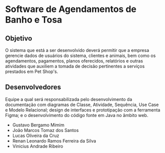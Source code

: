 ﻿# Software de Agendamentos de Banho e Tosa

## Objetivo

O sistema que está a ser desenvolvido deverá permitir que a empresa gerencie dados de usuários do sistema, clientes e animais, bem como os agendamentos, pagamentos, planos oferecidos, relatórios e outras atividades que auxiliem a tomada de decisão pertinentes a serviços prestados em Pet Shop's.

## Desenvolvedores

Equipe a qual será responsabilizada pelo desenvolvimento da documentação com diagramas de Classe, Atividade, Sequência, Use Case e Modelo Relacional; design de interfaces e prototipação com a ferramenta Figma; e o desenvolvimento do código fonte em Java no âmbito web.

* Gustavo Bergamo Mimim  
* João Marcos Tomaz dos Santos
* Lucas Oliveira da Cruz
* Renan Leonardo Ramos Ferreira da Silva
* Vinicius Andrade Ribeiro
